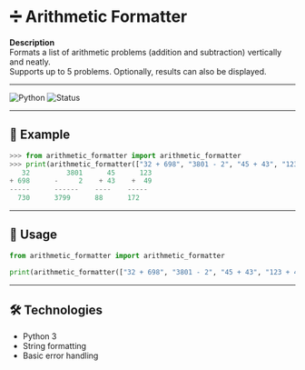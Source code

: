 # ➗ Arithmetic Formatter

**Description**  
Formats a list of arithmetic problems (addition and subtraction) vertically and neatly.  
Supports up to 5 problems. Optionally, results can also be displayed.

---

![Python](https://img.shields.io/badge/Python-3-blue?logo=python&logoColor=white)
![Status](https://img.shields.io/badge/Status-Completed-brightgreen)  


---

## 📂 Example

```python
>>> from arithmetic_formatter import arithmetic_formatter
>>> print(arithmetic_formatter(["32 + 698", "3801 - 2", "45 + 43", "123 + 49"], True))
   32         3801      45      123
+ 698      -     2    + 43    +  49
-----      ------    ----    -----
  730      3799      88      172
```

---

## 🚀 Usage
```python
from arithmetic_formatter import arithmetic_formatter

print(arithmetic_formatter(["32 + 698", "3801 - 2", "45 + 43", "123 + 49"], True))
```

---

## 🛠️ Technologies
- Python 3
- String formatting
- Basic error handling
